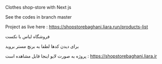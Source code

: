Clothes shop-store with Next js  

See the codes in branch master

Project as live here : https://shopstorebaghani.liara.run/products-list

فروشگاه لباس با نکست 

برای دیدن کدها لطفا به برنچ مستر بروید 

پروژه به صورت لایو اینجا قابل مشاهده است : https://shopstorebaghani.liara.ir
